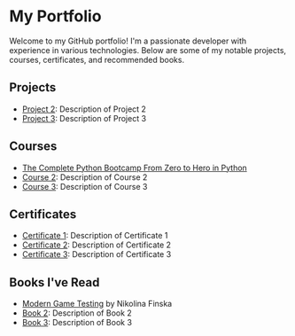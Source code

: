 # My Portfolio

Welcome to my GitHub portfolio! I'm a passionate developer with experience in various technologies. Below are some of my notable projects, courses, certificates, and recommended books.

## Projects
- [Project 2](#): Description of Project 2
- [Project 3](#): Description of Project 3

## Courses
- [The Complete Python Bootcamp From Zero to Hero in Python](https://www.udemy.com/course/complete-python-bootcamp/)
- [Course 2](#): Description of Course 2
- [Course 3](#): Description of Course 3

## Certificates
- [Certificate 1](#): Description of Certificate 1
- [Certificate 2](#): Description of Certificate 2
- [Certificate 3](#): Description of Certificate 3

## Books I've Read
- [Modern Game Testing](https://www.google.co.uk/books/edition/Modern_Game_Testing/IEDHEAAAQBAJ?hl=en&gbpv=0) by Nikolina Finska
- [Book 2](#): Description of Book 2
- [Book 3](#): Description of Book 3
